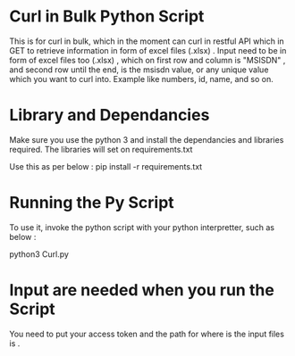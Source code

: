 # Curl in Bulk Python Script
This is for curl in bulk, which in the moment can curl in restful API which in GET to retrieve information in form of excel files (.xlsx) .
Input need to be in form of excel files too (.xlsx) , which on first row and column is "MSISDN" , and second row until the end, is the msisdn value, or any unique value which you want to curl into. Example like numbers, id, name, and so on.

# Library and Dependancies
Make sure you use the python 3 and install the dependancies and libraries required. The libraries will set on requirements.txt 

Use this as per below :
pip install -r requirements.txt


# Running the Py Script
To use it, invoke the python script with your python interpretter, such as below :

python3 Curl.py


# Input are needed when you run the Script
You need to put your access token and the path for where is the input files is .

